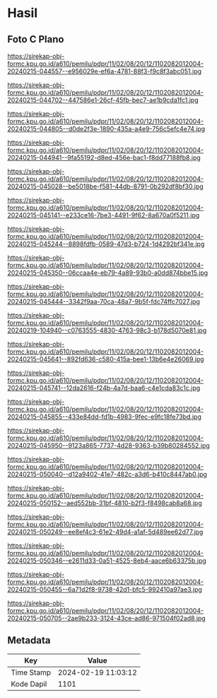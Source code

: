 # Hasil

## Foto C Plano

https://sirekap-obj-formc.kpu.go.id/a610/pemilu/pdpr/11/02/08/20/12/1102082012004-20240215-044557--e956029e-ef6a-4781-88f3-f9c8f3abc051.jpg

https://sirekap-obj-formc.kpu.go.id/a610/pemilu/pdpr/11/02/08/20/12/1102082012004-20240215-044702--447586e1-26cf-45fb-bec7-ae1b9cda1fc1.jpg

https://sirekap-obj-formc.kpu.go.id/a610/pemilu/pdpr/11/02/08/20/12/1102082012004-20240215-044805--d0de2f3e-1890-435a-a4e9-756c5efc4e74.jpg

https://sirekap-obj-formc.kpu.go.id/a610/pemilu/pdpr/11/02/08/20/12/1102082012004-20240215-044941--9fa55192-d8ed-456e-bac1-f8dd77188fb8.jpg

https://sirekap-obj-formc.kpu.go.id/a610/pemilu/pdpr/11/02/08/20/12/1102082012004-20240215-045028--be5018be-f581-44db-8791-0b292df8bf30.jpg

https://sirekap-obj-formc.kpu.go.id/a610/pemilu/pdpr/11/02/08/20/12/1102082012004-20240215-045141--e233ce16-7be3-4491-9f62-8a670a0f5211.jpg

https://sirekap-obj-formc.kpu.go.id/a610/pemilu/pdpr/11/02/08/20/12/1102082012004-20240215-045244--8898fdfb-0589-47d3-b724-1d4292bf341e.jpg

https://sirekap-obj-formc.kpu.go.id/a610/pemilu/pdpr/11/02/08/20/12/1102082012004-20240215-045350--06ccaa4e-eb79-4a89-93b0-a0dd874bbe15.jpg

https://sirekap-obj-formc.kpu.go.id/a610/pemilu/pdpr/11/02/08/20/12/1102082012004-20240215-045444--3342f9aa-70ca-48a7-9b5f-fdc74ffc7027.jpg

https://sirekap-obj-formc.kpu.go.id/a610/pemilu/pdpr/11/02/08/20/12/1102082012004-20240219-104940--c0763555-4830-4763-98c3-b178d5070e81.jpg

https://sirekap-obj-formc.kpu.go.id/a610/pemilu/pdpr/11/02/08/20/12/1102082012004-20240215-045641--892fd636-c580-415a-bee1-13b6e4e26069.jpg

https://sirekap-obj-formc.kpu.go.id/a610/pemilu/pdpr/11/02/08/20/12/1102082012004-20240215-045741--12da2616-f24b-4a7d-baa6-c4e1cda83c1c.jpg

https://sirekap-obj-formc.kpu.go.id/a610/pemilu/pdpr/11/02/08/20/12/1102082012004-20240215-045855--433e84dd-fd1b-4983-9fec-e9fc18fe73bd.jpg

https://sirekap-obj-formc.kpu.go.id/a610/pemilu/pdpr/11/02/08/20/12/1102082012004-20240215-045950--9123a865-7737-4d28-9363-b39b80284552.jpg

https://sirekap-obj-formc.kpu.go.id/a610/pemilu/pdpr/11/02/08/20/12/1102082012004-20240215-050040--d12a9402-41e7-482c-a3d6-b410c8447ab0.jpg

https://sirekap-obj-formc.kpu.go.id/a610/pemilu/pdpr/11/02/08/20/12/1102082012004-20240215-050152--aed552bb-31bf-4810-b2f3-f8498cab8a68.jpg

https://sirekap-obj-formc.kpu.go.id/a610/pemilu/pdpr/11/02/08/20/12/1102082012004-20240215-050249--ee8ef4c3-61e2-49d4-a1af-5d489ee62d77.jpg

https://sirekap-obj-formc.kpu.go.id/a610/pemilu/pdpr/11/02/08/20/12/1102082012004-20240215-050346--e2611d33-0a51-4525-8eb4-aace6b63375b.jpg

https://sirekap-obj-formc.kpu.go.id/a610/pemilu/pdpr/11/02/08/20/12/1102082012004-20240215-050455--6a71d2f8-9738-42d1-bfc5-992410a97ae3.jpg

https://sirekap-obj-formc.kpu.go.id/a610/pemilu/pdpr/11/02/08/20/12/1102082012004-20240215-050705--2ae9b233-3124-43ce-ad86-971504f02ad8.jpg


## Metadata

| Key        | Value               |
| ---------- | ------------------- |
| Time Stamp | 2024-02-19 11:03:12 |
| Kode Dapil | 1101                |



